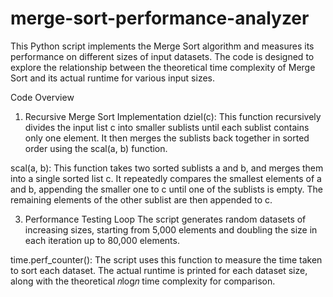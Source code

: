 # merge-sort-performance-analyzer
This Python script implements the Merge Sort algorithm and measures its performance on different sizes of input datasets. The code is designed to explore the relationship between the theoretical time complexity of Merge Sort and its actual runtime for various input sizes.



Code Overview

1. Recursive Merge Sort Implementation
dziel(c): This function recursively divides the input list c into smaller sublists until each sublist contains only one element. It then merges the sublists back together in sorted order using the scal(a, b) function.

scal(a, b): This function takes two sorted sublists a and b, and merges them into a single sorted list c. It repeatedly compares the smallest elements of a and b, appending the smaller one to c until one of the sublists is empty. The remaining elements of the other sublist are then appended to c.

3. Performance Testing Loop
The script generates random datasets of increasing sizes, starting from 5,000 elements and doubling the size in each iteration up to 80,000 elements.

time.perf_counter(): The script uses this function to measure the time taken to sort each dataset.
The actual runtime is printed for each dataset size, along with the theoretical 𝑛log𝑛
time complexity for comparison.
